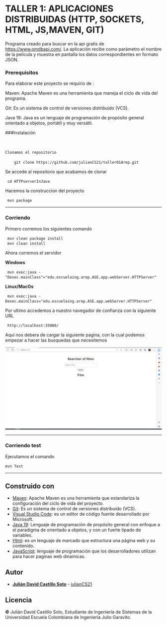 # TALLER 1: APLICACIONES DISTRIBUIDAS (HTTP, SOCKETS, HTML, JS,MAVEN, GIT)


Programa creado para buscar en la api gratis de https://www.omdbapi.com/. La aplicación recibe como parámetro el nombre de la película y muestra en pantalla los datos correspondientes en formato JSON.


### Prerequisitos

Para elaborar este proyecto se requirio de : 


Maven: Apache Maven es una herramienta que maneja el ciclo de vida del programa.



Git: Es un sistema de control de versiones distribuido (VCS).



Java 19: Java es un lenguaje de programación de propósito general orientado a objetos, portátil y muy versátil.



###Instalación




```


Clonamos el repositorio

    git clone https://github.com/julianCS21/taller01Arep.git

```
Se accede al repositorio que acabamos de clonar

	 cd HTTPserverInJava

Hacemos la construccion del proyecto

	 mvn package
---
### Corriendo
Primero corremos los siguientes comando
	
	 mvn clean package install
	 mvn clean install

Ahora corremos el servidor
	
**Windows**

	 mvn exec:java -"Dexec.mainClass"="edu.escuelaing.arep.ASE.app.webServer.HTTPServer"

**Linux/MacOs**

	 mvn exec:java -Dexec.mainClass="edu.escuelaing.arep.ASE.app.webServer.HTTPServer"

Por ultimo accedemos a nuestro navegador de confianza con la siguiente URL

	 http://localhost:35000/

Aqui nos debera de cargar la siguiente pagina, con la cual podemos empezar a hacer las busquedas que necesitemos

![Alt text](image.png)

---
### Corriendo test

Ejecutamos el comando

	mvn Test
	
---
## Construido con

* [Maven](https://maven.apache.org/): Apache Maven es una herramienta que estandariza la configuración del ciclo de vida del proyecto.
* [Git](https://rometools.github.io/rome/):  Es un sistema de control de versiones distribuido (VCS).
* [Visual Studio Code](https://code.visualstudio.com): es un editor de código fuente desarrollado por Microsoft.
* [Java 19](https://www.java.com/es/): Lenguaje de programación de propósito general con enfoque a el paradigma de orientado a objetos, y con un fuerte tipado de variables.
* [Html](https://developer.mozilla.org/es/docs/Learn/Getting_started_with_the_web/HTML_basics): es un lenguaje de marcado que estructura una página web y su contenido.
* [JavaScript](https://developer.mozilla.org/es/docs/Learn/JavaScript/First_steps/What_is_JavaScript): lenguaje de programación que los desarrolladores utilizan para hacer paginas web dinamicas.


## Autor
* **[Julián David Castillo Soto](https://www.linkedin.com/in/julián-david-castillo-soto-118856216/)**  - [julianCS21](https://github.com/julianCS21)

## Licencia
**©** Julián David Castillo Soto, Estudiante de Ingeniería de Sistemas de la Universidad Escuela Colombiana de Ingeniería Julio Garavito.
